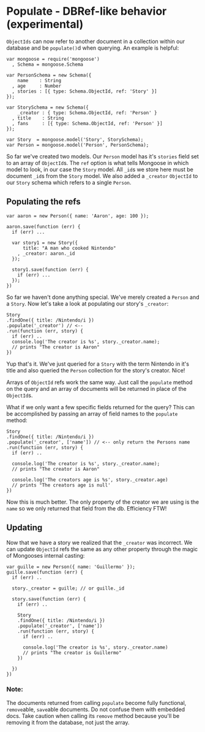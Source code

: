 Populate - DBRef-like behavior (experimental)
=============================================

`ObjectIds` can now refer to another document in a
collection within our database and be `populate()`d when
querying. An example is helpful:

    var mongoose = require('mongoose')
      , Schema = mongoose.Schema

    var PersonSchema = new Schema({
        name    : String
      , age     : Number
      , stories : [{ type: Schema.ObjectId, ref: 'Story' }]
    });

    var StorySchema = new Schema({
        _creator : { type: Schema.ObjectId, ref: 'Person' }
      , title    : String
      , fans     : [{ type: Schema.ObjectId, ref: 'Person' }]
    });

    var Story  = mongoose.model('Story', StorySchema);
    var Person = mongoose.model('Person', PersonSchema);

So far we've created two models. Our `Person` model has it's `stories` field
set to an array of `ObjectId`s. The `ref` option is what tells Mongoose in which
model to look, in our case the `Story` model. All `_id`s we
store here must be document `_id`s from the `Story` model. We also added
a `_creator` `ObjectId` to our `Story` schema which refers to a single `Person`.

## Populating the refs

    var aaron = new Person({ name: 'Aaron', age: 100 });

    aaron.save(function (err) {
      if (err) ...

      var story1 = new Story({
          title: "A man who cooked Nintendo"
        , _creator: aaron._id
      });

      story1.save(function (err) {
        if (err) ...
      });
    })

So far we haven't done anything special. We've merely created a `Person` and
a `Story`. Now let's take a look at populating our story's `_creator`:

    Story
    .findOne({ title: /Nintendo/i })
    .populate('_creator') // <--
    .run(function (err, story) {
      if (err) ..
      console.log('The creator is %s', story._creator.name);
      // prints "The creator is Aaron"
    })

Yup that's it. We've just queried for a `Story` with the term Nintendo in it's
title and also queried the `Person` collection for the story's creator. Nice!

Arrays of `ObjectId` refs work the same way. Just call the `populate` method on the query and
an array of documents will be returned in place of the `ObjectId`s.

What if we only want a few specific fields returned for the query? This can
be accomplished by passing an array of field names to the `populate` method:

    Story
    .findOne({ title: /Nintendo/i })
    .populate('_creator', ['name']) // <-- only return the Persons name
    .run(function (err, story) {
      if (err) ..

      console.log('The creator is %s', story._creator.name);
      // prints "The creator is Aaron"

      console.log('The creators age is %s', story._creator.age)
      // prints "The creators age is null'
    })

Now this is much better. The only property of the creator we are using
is the `name` so we only returned that field from the db. Efficiency FTW!

## Updating

Now that we have a story we realized that the `_creator` was incorrect. We can
update `ObjectId` refs the same as any other property through the magic of Mongooses
internal casting:

    var guille = new Person({ name: 'Guillermo' });
    guille.save(function (err) {
      if (err) ..

      story._creator = guille; // or guille._id

      story.save(function (err) {
        if (err) ..

        Story
        .findOne({ title: /Nintendo/i })
        .populate('_creator', ['name'])
        .run(function (err, story) {
          if (err) ..

          console.log('The creator is %s', story._creator.name)
          // prints "The creator is Guillermo"
        })

      })
    })

### Note:

The documents returned from calling `populate` become fully functional,
`remove`able, `save`able documents. Do not confuse them with embedded
docs. Take caution when calling its `remove` method because 
you'll be removing it from the database, not just the array.
